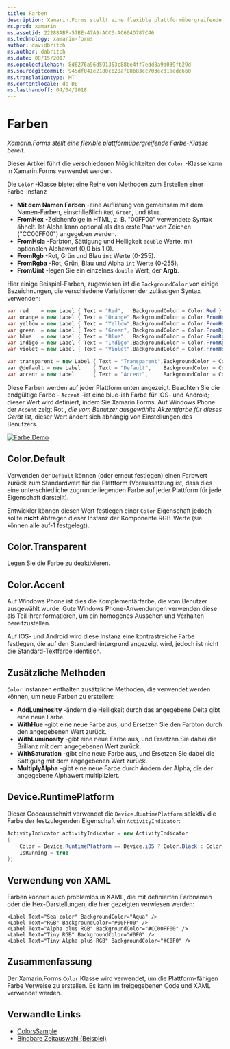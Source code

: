 ```yaml
---
title: Farben
description: Xamarin.Forms stellt eine flexible plattformübergreifende Farbe-Klasse bereit.
ms.prod: xamarin
ms.assetid: 22288ABF-57BE-47A9-ACC3-AC604D787C46
ms.technology: xamarin-forms
author: davidbritch
ms.author: dabritch
ms.date: 08/15/2017
ms.openlocfilehash: 8d6276a96d591363c88be4ff7edd8a9d039fb29d
ms.sourcegitcommit: 945df041e2180cb20af08b83cc703ecd1aedc6b0
ms.translationtype: MT
ms.contentlocale: de-DE
ms.lasthandoff: 04/04/2018
---
```

# <a name="colors"></a>Farben

_Xamarin.Forms stellt eine flexible plattformübergreifende Farbe-Klasse bereit._

Dieser Artikel führt die verschiedenen Möglichkeiten der `Color` -Klasse kann in Xamarin.Forms verwendet werden.

Die `Color` -Klasse bietet eine Reihe von Methoden zum Erstellen einer Farbe-Instanz

-  **Mit dem Namen Farben** -eine Auflistung von gemeinsam mit dem Namen-Farben, einschließlich `Red`, `Green`, und `Blue`.
-  **FromHex** -Zeichenfolge in HTML, z. B. "00FF00" verwendete Syntax ähnelt. Ist Alpha kann optional als das erste Paar von Zeichen ("CC00FF00") angegeben werden.
-  **FromHsla** -Farbton, Sättigung und Helligkeit `double` Werte, mit optionalen Alphawert (0,0 bis 1,0).
-  **FromRgb** -Rot, Grün und Blau `int` Werte (0-255).
-  **FromRgba** -Rot, Grün, Blau und Alpha `int` Werte (0-255).
-  **FromUint** -legen Sie ein einzelnes `double` Wert, der **Argb**.

Hier einige Beispiel-Farben, zugewiesen ist die `BackgroundColor` von einige Bezeichnungen, die verschiedene Variationen der zulässigen Syntax verwenden:

```csharp
var red    = new Label { Text = "Red",   BackgroundColor = Color.Red };
var orange = new Label { Text = "Orange",BackgroundColor = Color.FromHex("FF6A00") };
var yellow = new Label { Text = "Yellow",BackgroundColor = Color.FromHsla(0.167, 1.0, 0.5, 1.0) };
var green  = new Label { Text = "Green", BackgroundColor = Color.FromRgb (38, 127, 0) };
var blue   = new Label { Text = "Blue",  BackgroundColor = Color.FromRgba(0, 38, 255, 255) };
var indigo = new Label { Text = "Indigo",BackgroundColor = Color.FromRgb (0, 72, 255) };
var violet = new Label { Text = "Violet",BackgroundColor = Color.FromHsla(0.82, 1, 0.25, 1) };

var transparent = new Label { Text = "Transparent",BackgroundColor = Color.Transparent };
var @default = new Label    { Text = "Default",    BackgroundColor = Color.Default };
var accent = new Label      { Text = "Accent",     BackgroundColor = Color.Accent };
```

Diese Farben werden auf jeder Plattform unten angezeigt. Beachten Sie die endgültige Farbe - `Accent` -ist eine blue-ish Farbe für IOS- und Android; dieser Wert wird definiert, indem Sie Xamarin.Forms. Auf Windows Phone der `Accent` zeigt Rot *, die vom Benutzer ausgewählte Akzentfarbe für dieses Gerät ist*, dieser Wert ändert sich abhängig von Einstellungen des Benutzers.

 [![Farbe Demo](colors-images/colors-sml.png "Farbe Demo")](colors-images/colors.png#lightbox "Farbe-Demo")

## <a name="colordefault"></a>Color.Default

Verwenden der `Default` können (oder erneut festlegen) einen Farbwert zurück zum Standardwert für die Plattform (Voraussetzung ist, dass dies eine unterschiedliche zugrunde liegenden Farbe auf jeder Plattform für jede Eigenschaft darstellt).

Entwickler können diesen Wert festlegen einer `Color` Eigenschaft jedoch sollte **nicht** Abfragen dieser Instanz der Komponente RGB-Werte (sie können alle auf-1 festgelegt).

## <a name="colortransparent"></a>Color.Transparent

Legen Sie die Farbe zu deaktivieren.

## <a name="coloraccent"></a>Color.Accent

Auf Windows Phone ist dies die Komplementärfarbe, die vom Benutzer ausgewählt wurde. Gute Windows Phone-Anwendungen verwenden diese als Teil ihrer formatieren, um ein homogenes Aussehen und Verhalten bereitzustellen.

Auf IOS- und Android wird diese Instanz eine kontrastreiche Farbe festlegen, die auf den Standardhintergrund angezeigt wird, jedoch ist nicht die Standard-Textfarbe identisch.

## <a name="additional-methods"></a>Zusätzliche Methoden

`Color` Instanzen enthalten zusätzliche Methoden, die verwendet werden können, um neue Farben zu erstellen:

-  **AddLuminosity** -ändern die Helligkeit durch das angegebene Delta gibt eine neue Farbe.
-  **WithHue** -gibt eine neue Farbe aus, und Ersetzen Sie den Farbton durch den angegebenen Wert zurück.
-  **WithLuminosity** -gibt eine neue Farbe aus, und Ersetzen Sie dabei die Brillanz mit dem angegebenen Wert zurück.
-  **WithSaturation** -gibt eine neue Farbe aus, und Ersetzen Sie dabei die Sättigung mit dem angegebenen Wert zurück.
-  **MultiplyAlpha** -gibt eine neue Farbe durch Ändern der Alpha, die der angegebene Alphawert multipliziert.

## <a name="deviceruntimeplatform"></a>Device.RuntimePlatform

Dieser Codeausschnitt verwendet die `Device.RuntimePlatform` selektiv die Farbe der festzulegenden Eigenschaft ein `ActivityIndicator`:

```csharp
ActivityIndicator activityIndicator = new ActivityIndicator
{
    Color = Device.RuntimePlatform == Device.iOS ? Color.Black : Color.Default,
    IsRunning = true
};
```

## <a name="using-from-xaml"></a>Verwendung von XAML

Farben können auch problemlos in XAML, die mit definierten Farbnamen oder die Hex-Darstellungen, die hier gezeigten verwiesen werden:

```xaml
<Label Text="Sea color" BackgroundColor="Aqua" />
<Label Text="RGB" BackgroundColor="#00FF00" />
<Label Text="Alpha plus RGB" BackgroundColor="#CC00FF00" />
<Label Text="Tiny RGB" BackgroundColor="#0F0" />
<Label Text="Tiny Alpha plus RGB" BackgroundColor="#C0F0" />
```

## <a name="summary"></a>Zusammenfassung

Der Xamarin.Forms `Color` Klasse wird verwendet, um die Plattform-fähigen Farbe Verweise zu erstellen. Es kann im freigegebenen Code und XAML verwendet werden.


## <a name="related-links"></a>Verwandte Links

- [ColorsSample](https://developer.xamarin.com/samples/WorkingWithColors)
- [Bindbare Zeitauswahl (Beispiel)](https://developer.xamarin.com/samples/xamarin-forms/UserInterface/BindablePicker/)
